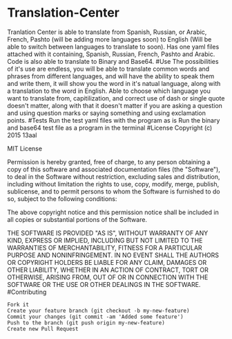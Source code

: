 # Translation-Center
Tranlation Center is able to translate from Spanish, Russian, or Arabic, French, Pashto (will be adding more languages soon) to English (Will be able to switch between languages to translate to soon). Has one yaml files attached with it containing, Spanish, Russian, French, Pashto and Arabic. Code is also able to translate to Binary and Base64.
#Use
The possibilities of it's use are endless, you will be able to translate common words and phrases from different languages, and will have the ability to speak them and write them, it will show you the word in it's natual language, along with a translation to the word in English. Able to choose which language you want to translate from, capitilization, and correct use of dash or single quote doesn't matter, along with that it doesn't matter if you are asking a question and using question marks or saying something and using exclamation points.
#Tests
Run the test yaml files with the program as is
Run the binary and base64 test file as a program in the terminal
#License
Copyright (c) 2015 13aal

MIT License

Permission is hereby granted, free of charge, to any person obtaining
a copy of this software and associated documentation files (the
"Software"), to deal in the Software without restriction, excluding sales and distribution,
including without limitation the rights to use, copy, modify, merge, publish, sublicense, 
and to permit persons to whom the Software is furnished
to do so, subject to the following conditions:

The above copyright notice and this permission notice shall be
included in all copies or substantial portions of the Software.

THE SOFTWARE IS PROVIDED "AS IS", WITHOUT WARRANTY OF ANY KIND,
EXPRESS OR IMPLIED, INCLUDING BUT NOT LIMITED TO THE WARRANTIES OF
MERCHANTABILITY, FITNESS FOR A PARTICULAR PURPOSE AND
NONINFRINGEMENT. IN NO EVENT SHALL THE AUTHORS OR COPYRIGHT HOLDERS BE
LIABLE FOR ANY CLAIM, DAMAGES OR OTHER LIABILITY, WHETHER IN AN ACTION
OF CONTRACT, TORT OR OTHERWISE, ARISING FROM, OUT OF OR IN CONNECTION
WITH THE SOFTWARE OR THE USE OR OTHER DEALINGS IN THE SOFTWARE.
#Contributing 

    Fork it
    Create your feature branch (git checkout -b my-new-feature)
    Commit your changes (git commit -am 'Added some feature')
    Push to the branch (git push origin my-new-feature)
    Create new Pull Request
